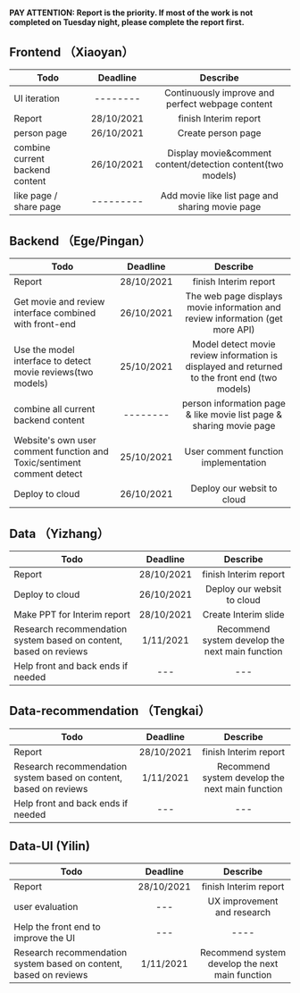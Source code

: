 
#### PAY ATTENTION:   Report is the priority. If most of the work is not completed on Tuesday night, please complete the report first.


## Frontend （Xiaoyan）
| Todo    | Deadline    | Describe     |
| ---------- | :-----------:  | :-----------: |
| UI iteration | --------   | Continuously improve and perfect webpage content  |
| Report       | 28/10/2021 | finish Interim report  |
| person page  | 26/10/2021 | Create person page     |
| combine current backend content | 26/10/2021 | Display movie&comment content/detection content(two models) |
| like page / share page | --------- | Add movie like list page  and  sharing movie page |



## Backend （Ege/Pingan）
|  Todo    | Deadline    | Describe     |
| ---------- | :-----------:  | :-----------: |
| Report     | 28/10/2021 | finish Interim report  |
| Get movie and review interface combined with front-end   | 26/10/2021    | The web page displays movie information and review information (get more API)  |
| Use the model interface to  detect movie reviews(two models)  | 25/10/2021 | Model detect movie review information is displayed and returned to the front end (two models) |
| combine all current backend content | -------- | person information page  & like movie list page & sharing movie page |
| Website's own user comment function and Toxic/sentiment comment detect | 25/10/2021 | User comment function implementation |
| Deploy to cloud  | 26/10/2021 | Deploy our websit to cloud |



## Data （Yizhang）
|  Todo    | Deadline    | Describe     |
| ---------- | :-----------:  | :-----------: |
| Report   | 28/10/2021    |  finish Interim report  |
| Deploy to cloud  | 26/10/2021 | Deploy our websit to cloud |
| Make PPT for Interim report | 28/10/2021 | Create Interim slide |
| Research recommendation system based on content, based on reviews | 1/11/2021 | Recommend system develop the next main function |
| Help front and back ends if needed | --- | --- |


## Data-recommendation （Tengkai）
|  Todo    | Deadline    | Describe     |
| ---------- | :-----------:  | :-----------: |
| Report   | 28/10/2021    |  finish Interim report |
| Research recommendation system based on content, based on reviews | 1/11/2021 | Recommend system develop the next main function |
| Help front and back ends if needed | --- | --- |


## Data-UI (Yilin)
|  Todo    | Deadline    | Describe     |
| ---------- | :-----------:  | :-----------: |
| Report   | 28/10/2021    |  finish Interim report  |
| user evaluation | --- | UX improvement and research |
| Help the front end to improve the UI | --- | ---- |
| Research recommendation system based on content, based on reviews | 1/11/2021 | Recommend system develop the next main function |

